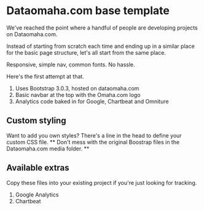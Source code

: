 Dataomaha.com base template
===========================

We've reached the point where a handful of people are developing projects on Dataomaha.com. 

Instead of starting from scratch each time and ending up in a similar place for the basic page structure, let's all start from the same place.

Responsive, simple nav, common fonts. No hassle.

Here's the first attempt at that.

<ol>
<li>Uses Bootstrap 3.0.3, hosted on dataomaha.com</li>
<li>Basic navbar at the top with the Omaha.com logo</li>
<li>Analytics code baked in for Google, Chartbeat and Omniture</li>
</ol>

Custom styling
--------------

Want to add you own styles? There's a line in the head to define your custom CSS file. ** Don't mess with the original Boostrap files in the Dataomaha.com media folder. **

Available extras
----------------

Copy these files into your existing project if you're just looking for tracking.
<ol>
<li>Google Analytics</li>
<li>Chartbeat</li>
</ol>
